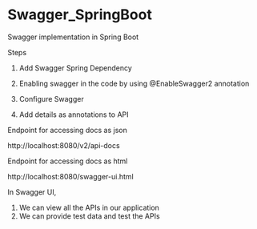 # Swagger_SpringBoot
Swagger implementation in Spring Boot

Steps

1. Add Swagger Spring Dependency

2. Enabling swagger in the code by using @EnableSwagger2 annotation

3. Configure Swagger

4. Add details as annotations to API

Endpoint for accessing docs as json

http://localhost:8080/v2/api-docs

Endpoint for accessing docs as html

http://localhost:8080/swagger-ui.html


In Swagger UI,

1. We can view all the APIs in our application
2. We can provide test data and test the APIs
